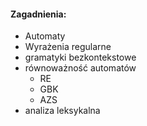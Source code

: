 
#### Zagadnienia:
- Automaty
- Wyrażenia regularne
- gramatyki bezkontekstowe
- równoważność automatów
	- RE
	- GBK
	- AZS
- analiza leksykalna 